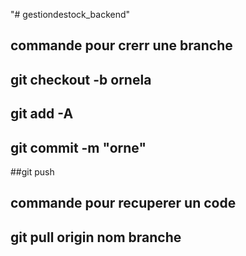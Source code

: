 "# gestiondestock_backend" 
## commande pour crerr une branche
## git checkout -b ornela
## git add -A
## git commit -m "orne"
##git push

## commande pour recuperer un code 
## git pull origin nom branche
##